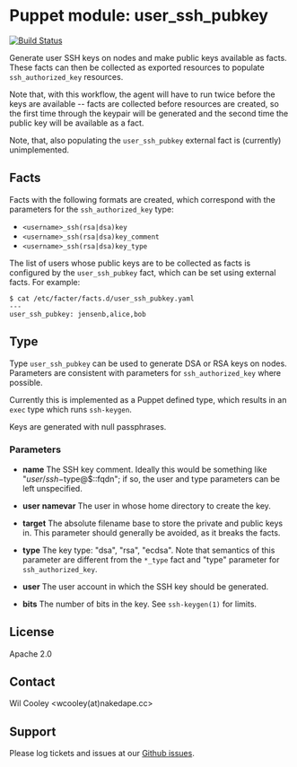 Puppet module: user\_ssh\_pubkey
================================

[![Build
Status](https://travis-ci.org/wcooley/facter-user_ssh_pubkey.svg?branch=master)](https://travis-ci.org/wcooley/facter-user_ssh_pubkey)

Generate user SSH keys on nodes and make public keys available as facts. These
facts can then be collected as exported resources to populate
`ssh_authorized_key` resources.

Note that, with this workflow, the agent will have to run twice before the
keys are available -- facts are collected before resources are created, so the
first time through the keypair will be generated and the second time the
public key will be available as a fact.

Note, that, also populating the `user_ssh_pubkey` external fact is (currently)
unimplemented.

Facts
-----

Facts with the following formats are created, which correspond with the
parameters for the `ssh_authorized_key` type:

* `<username>_ssh(rsa|dsa)key`
* `<username>_ssh(rsa|dsa)key_comment`
* `<username>_ssh(rsa|dsa)key_type`

The list of users whose public keys are to be collected as facts is configured
by the `user_ssh_pubkey` fact, which can be set using external facts. For
example:

    $ cat /etc/facter/facts.d/user_ssh_pubkey.yaml
    ---
    user_ssh_pubkey: jensenb,alice,bob

Type
----

Type `user_ssh_pubkey` can be used to generate DSA or RSA keys on nodes.
Parameters are consistent with parameters for `ssh_authorized_key` where
possible.

Currently this is implemented as a Puppet defined type, which results in an
`exec` type which runs `ssh-keygen`.

Keys are generated with null passphrases.

### Parameters

- **name**
    The SSH key comment. Ideally this would be something like
    "$user/ssh-$type@$::fqdn"; if so, the user and type parameters can be left
    unspecified.

- **user**
    **namevar** The user in whose home directory to create the key.

- **target**
    The absolute filename base to store the private and public keys in. This
    parameter should generally be avoided, as it breaks the facts.

- **type**
    The key type: "dsa", "rsa", "ecdsa". Note that semantics of this parameter
    are different from the `*_type` fact and "type" parameter for
    `ssh_authorized_key`.

- **user**
    The user account in which the SSH key should be generated.

- **bits**
    The number of bits in the key. See `ssh-keygen(1)` for limits.

License
-------

Apache 2.0

Contact
-------

Wil Cooley <wcooley(at)nakedape.cc>

Support
-------

Please log tickets and issues at our [Github
issues](https://github.com/wcooley/facter-user_ssh_pubkey/issues).
